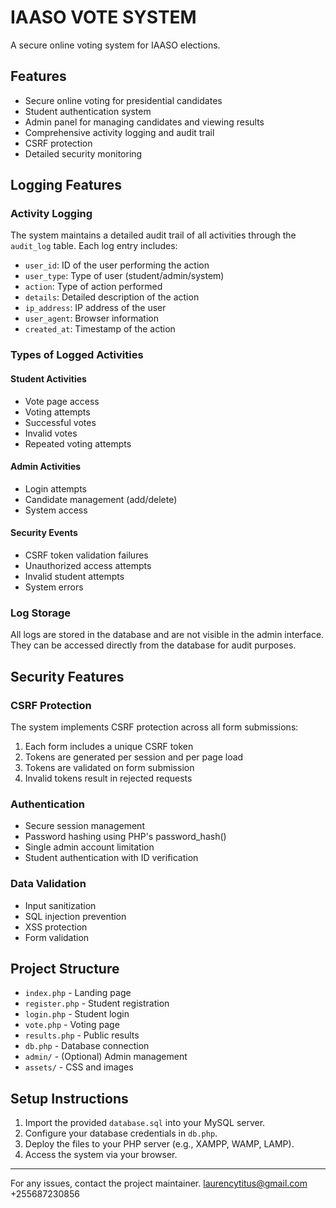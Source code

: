 # IAASO VOTE SYSTEM

A secure online voting system for IAASO elections.

## Features

- Secure online voting for presidential candidates
- Student authentication system
- Admin panel for managing candidates and viewing results
- Comprehensive activity logging and audit trail
- CSRF protection
- Detailed security monitoring

## Logging Features

### Activity Logging
The system maintains a detailed audit trail of all activities through the `audit_log` table. Each log entry includes:

- `user_id`: ID of the user performing the action
- `user_type`: Type of user (student/admin/system)
- `action`: Type of action performed
- `details`: Detailed description of the action
- `ip_address`: IP address of the user
- `user_agent`: Browser information
- `created_at`: Timestamp of the action

### Types of Logged Activities

#### Student Activities
- Vote page access
- Voting attempts
- Successful votes
- Invalid votes
- Repeated voting attempts

#### Admin Activities
- Login attempts
- Candidate management (add/delete)
- System access

#### Security Events
- CSRF token validation failures
- Unauthorized access attempts
- Invalid student attempts
- System errors

### Log Storage
All logs are stored in the database and are not visible in the admin interface. They can be accessed directly from the database for audit purposes.

## Security Features

### CSRF Protection
The system implements CSRF protection across all form submissions:

1. Each form includes a unique CSRF token
2. Tokens are generated per session and per page load
3. Tokens are validated on form submission
4. Invalid tokens result in rejected requests

### Authentication
- Secure session management
- Password hashing using PHP's password_hash()
- Single admin account limitation
- Student authentication with ID verification

### Data Validation
- Input sanitization
- SQL injection prevention
- XSS protection
- Form validation

## Project Structure
- `index.php` - Landing page
- `register.php` - Student registration
- `login.php` - Student login
- `vote.php` - Voting page
- `results.php` - Public results
- `db.php` - Database connection
- `admin/` - (Optional) Admin management
- `assets/` - CSS and images

## Setup Instructions
1. Import the provided `database.sql` into your MySQL server.
2. Configure your database credentials in `db.php`.
3. Deploy the files to your PHP server (e.g., XAMPP, WAMP, LAMP).
4. Access the system via your browser.

---

For any issues, contact the project maintainer. laurencytitus@gmail.com +255687230856